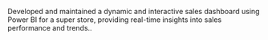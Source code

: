 Developed and maintained a dynamic and interactive sales dashboard using Power BI for a super store, providing
real-time insights into sales performance and trends..
